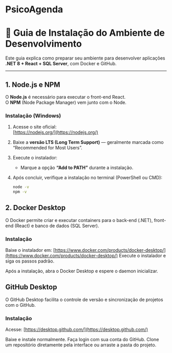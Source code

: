 # PsicoAgenda
# 🧰 Guia de Instalação do Ambiente de Desenvolvimento

Este guia explica como preparar seu ambiente para desenvolver aplicações **.NET 8 + React + SQL Server**, com Docker e GitHub.

---

##  1. Node.js e NPM

O **Node.js** é necessário para executar o front-end React.  
O **NPM** (Node Package Manager) vem junto com o Node.

### Instalação (Windows)

1. Acesse o site oficial:  
    [https://nodejs.org/](https://nodejs.org/)
2. Baixe a **versão LTS (Long Term Support)** — geralmente marcada como “Recommended for Most Users”.
3. Execute o instalador:
   - Marque a opção **“Add to PATH”** durante a instalação.
4. Após concluir, verifique a instalação no terminal (PowerShell ou CMD):

   ```bash
   node -v
   npm -v
   ```
## 2. Docker Desktop

O Docker permite criar e executar containers para o back-end (.NET), front-end (React) e banco de dados (SQL Server).

### Instalação

Baixe o instalador em:
[https://www.docker.com/products/docker-desktop/](https://www.docker.com/products/docker-desktop/)
Execute o instalador e siga os passos padrão.

Após a instalação, abra o Docker Desktop e espere o daemon inicializar.

## GitHub Desktop

O GitHub Desktop facilita o controle de versão e sincronização de projetos com o GitHub.

### Instalação

Acesse:
 [https://desktop.github.com/](https://desktop.github.com/)

Baixe e instale normalmente.
Faça login com sua conta do GitHub.
Clone um repositório diretamente pela interface ou arraste a pasta do projeto.